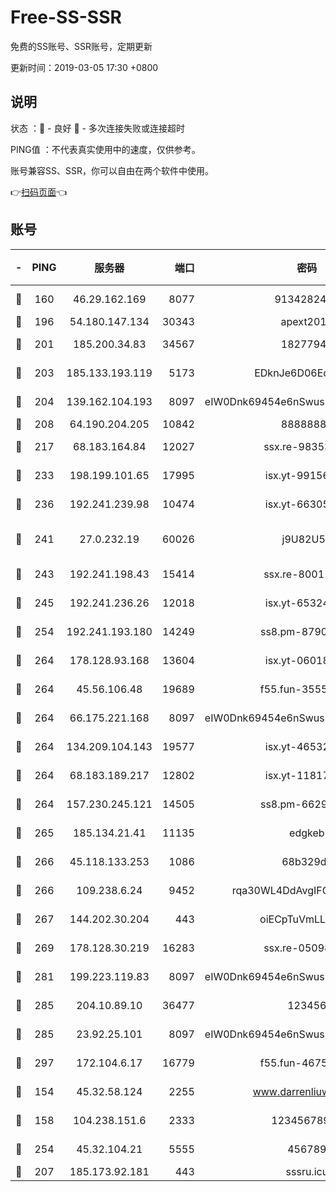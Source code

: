 # Free-SS-SSR

免费的SS账号、SSR账号，定期更新

更新时间：2019-03-05 17:30 +0800

## 说明

状态     ：🙂 - 良好 🙁 - 多次连接失败或连接超时

PING值   ：不代表真实使用中的速度，仅供参考。

账号兼容SS、SSR，你可以自由在两个软件中使用。

👉[扫码页面](https://liesauer.github.io/free-ss-ssr.github.io/)👈

## 账号

|-|PING|服务器|端口|密码|加密方式|区域|
|:----:|:----:|:-----:|-----:|:----:|:----:|:----:|
|🙂|160|46.29.162.169|8077|9134282479|aes-256-cfb|RU|
|🙂|196|54.180.147.134|30343|apext2019|chacha20|KR|
|🙂|201|185.200.34.83|34567|18277940|aes-256-cfb|US|
|🙂|203|185.133.193.119|5173|EDknJe6D06EoWDaw|aes-256-cfb|US|
|🙂|204|139.162.104.193|8097|eIW0Dnk69454e6nSwuspv9DmS201tQ0D|aes-256-cfb|JP|
|🙂|208|64.190.204.205|10842|88888888|rc4-md5|US|
|🙂|217|68.183.164.84|12027|ssx.re-98353695|aes-256-cfb|US|
|🙂|233|198.199.101.65|17995|isx.yt-99156617|aes-256-cfb|US|
|🙂|236|192.241.239.98|10474|isx.yt-66305789|aes-256-cfb|US|
|🙂|241|27.0.232.19|60026|j9U82U53|xchacha20-ietf-poly1305|HK|
|🙂|243|192.241.198.43|15414|ssx.re-80011853|aes-256-cfb|US|
|🙂|245|192.241.236.26|12018|isx.yt-65324687|aes-256-cfb|US|
|🙂|254|192.241.193.180|14249|ss8.pm-87905446|aes-256-cfb|US|
|🙂|264|178.128.93.168|13604|isx.yt-06018557|aes-256-cfb|SG|
|🙂|264|45.56.106.48|19689|f55.fun-35553896|aes-256-cfb|US|
|🙂|264|66.175.221.168|8097|eIW0Dnk69454e6nSwuspv9DmS201tQ0D|aes-256-cfb|US|
|🙂|264|134.209.104.143|19577|isx.yt-46532093|aes-256-cfb|SG|
|🙂|264|68.183.189.217|12802|isx.yt-11817272|aes-256-cfb|SG|
|🙂|264|157.230.245.121|14505|ss8.pm-66291298|aes-256-cfb|SG|
|🙂|265|185.134.21.41|11135|edgkeb|aes-256-cfb|GB|
|🙂|266|45.118.133.253|1086|68b329da|aes-256-cfb|SG|
|🙂|266|109.238.6.24|9452|rqa30WL4DdAvgIFG6Fs3znzTa|aes-256-cfb|FR|
|🙂|267|144.202.30.204|443|oiECpTuVmLLxk4Ts|aes-256-cfb|US|
|🙂|269|178.128.30.219|16283|ssx.re-05098737|aes-256-cfb|SG|
|🙂|281|199.223.119.83|8097|eIW0Dnk69454e6nSwuspv9DmS201tQ0D|aes-256-cfb|US|
|🙂|285|204.10.89.10|36477|123456|aes-256-cfb|US|
|🙂|285|23.92.25.101|8097|eIW0Dnk69454e6nSwuspv9DmS201tQ0D|aes-256-cfb|US|
|🙂|297|172.104.6.17|16779|f55.fun-46758883|aes-256-cfb|US|
|🙂|154|45.32.58.124|2255|www.darrenliuwei.com|aes-256-cfb|JP|
|🙂|158|104.238.151.6|2333|12345678900|aes-256-cfb|JP|
|🙂|254|45.32.104.21|5555|456789|aes-256-cfb|SG|
|🙁|207|185.173.92.181|443|sssru.icu|rc4-md5|RU|
